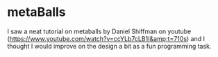 # metaBalls
I saw a neat tutorial on metaballs by Daniel Shiffman on youtube (https://www.youtube.com/watch?v=ccYLb7cLB1I&amp;t=710s) and I thought I would improve on the design a bit as a fun programming task.
